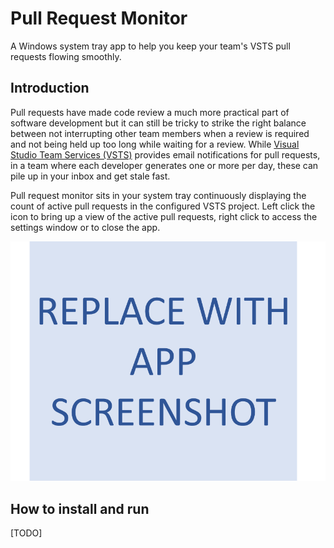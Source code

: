 # Pull Request Monitor

A Windows system tray app to help you keep your team's VSTS pull requests flowing smoothly.

## Introduction

Pull requests have made code review a much more practical part of software development but it can still be tricky to strike the right balance between not interrupting other team members when a review is required and not being held up too long while waiting for a review. While [Visual Studio Team Services (VSTS)](https://www.visualstudio.com/team-services/) provides email notifications for pull requests, in a team where each developer generates one or more per day, these can pile up in your inbox and get stale fast.

Pull request monitor sits in your system tray continuously displaying the count of active pull requests in the configured VSTS project. Left click the icon to bring up a view of the active pull requests, right click to access the settings window or to close the app.

![Pull request monitor screenshot](PullRequestMonitor.png)

## How to install and run

[TODO]
